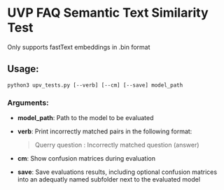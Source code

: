# UVP FAQ Semantic Text Similarity Test

Only supports fastText embeddings in .bin format

## Usage:

    python3 upv_tests.py [--verb] [--cm] [--save] model_path
  
### Arguments:

- **model_path**: Path to the model to be evaluated

- **verb**: Print incorrectly matched pairs in the following format:

    > Querry question : Incorrectly matched question (answer)

- **cm**: Show confusion matrices during evaluation

- **save**: Save evaluations results, including optional confusion matrices into an adequatly named subfolder next to the evaluated model
